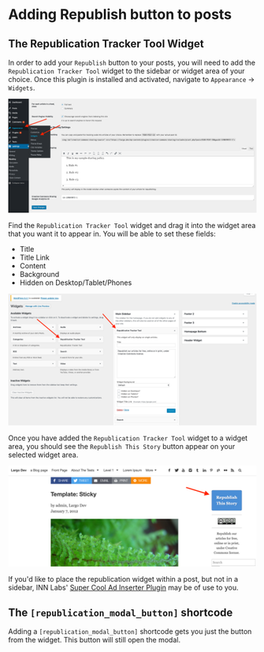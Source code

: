 # Adding Republish button to posts

## The Republication Tracker Tool Widget

In order to add your `Republish` button to your posts, you will need to add the `Republication Tracker Tool` widget to the sidebar or widget area of your choice. Once this plugin is installed and activated, navigate to `Appearance` -> `Widgets`.

![navigating to widgets](img/widgets.png)

Find the `Republication Tracker Tool` widget and drag it into the widget area that you want it to appear in. You will be able to set these fields:

- Title
- Title Link
- Content
- Background
- Hidden on Desktop/Tablet/Phones

![Republication Tracker Tool widget](img/republication-tracker-tool-widget.png)

Once you have added the `Republication Tracker Tool` widget to a widget area, you should see the `Republish This Story` button appear on your selected widget area.

![default republish button](img/default-republish-button.png)

If you'd like to place the republication widget within a post, but not in a sidebar, INN Labs' [Super Cool Ad Inserter Plugin](https://largo.inn.org/guides/administrators/plugins/super-cool-ad-inserter-plugin/) may be of use to you.

## The `[republication_modal_button]` shortcode

Adding a `[republication_modal_button]` shortcode gets you just the button from the widget. This button will still open the modal.
